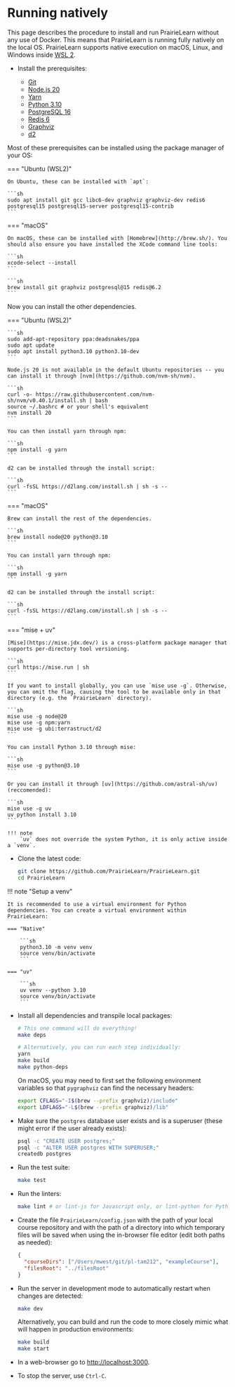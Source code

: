 # Running natively

This page describes the procedure to install and run PrairieLearn without any use of Docker. This means that PrairieLearn is running fully natively on the local OS. PrairieLearn supports native execution on macOS, Linux, and Windows inside [WSL 2](https://learn.microsoft.com/en-us/windows/wsl/install).

- Install the prerequisites:

  - [Git](https://git-scm.com)
  - [Node.js 20](https://nodejs.org)
  - [Yarn](https://yarnpkg.com)
  - [Python 3.10](https://www.python.org)
  - [PostgreSQL 16](https://www.postgresql.org)
  - [Redis 6](https://redis.io)
  - [Graphviz](https://graphviz.org)
  - [d2](https://d2lang.com)

Most of these prerequisites can be installed using the package manager of your OS:

=== "Ubuntu (WSL2)"

    On Ubuntu, these can be installed with `apt`:

    ```sh
    sudo apt install git gcc libc6-dev graphviz graphviz-dev redis6 postgresql15 postgresql15-server postgresql15-contrib
    ```

=== "macOS"

    On macOS, these can be installed with [Homebrew](http://brew.sh/). You should also ensure you have installed the XCode command line tools:

    ```sh
    xcode-select --install
    ```

    ```sh
    brew install git graphviz postgresql@15 redis@6.2
    ```

Now you can install the other dependencies.

=== "Ubuntu (WSL2)"

    ```sh
    sudo add-apt-repository ppa:deadsnakes/ppa
    sudo apt update
    sudo apt install python3.10 python3.10-dev
    ```

    Node.js 20 is not available in the default Ubuntu repositories -- you can install it through [nvm](https://github.com/nvm-sh/nvm).

    ```sh
    curl -o- https://raw.githubusercontent.com/nvm-sh/nvm/v0.40.1/install.sh | bash
    source ~/.bashrc # or your shell's equivalent
    nvm install 20
    ```

    You can then install yarn through npm:

    ```sh
    npm install -g yarn
    ```

    d2 can be installed through the install script:

    ```sh
    curl -fsSL https://d2lang.com/install.sh | sh -s --
    ```

=== "macOS"

    Brew can install the rest of the dependencies.

    ```sh
    brew install node@20 python@3.10
    ```

    You can install yarn through npm:

    ```sh
    npm install -g yarn
    ```

    d2 can be installed through the install script:

    ```sh
    curl -fsSL https://d2lang.com/install.sh | sh -s --
    ```

=== "mise + uv"

    [Mise](https://mise.jdx.dev/) is a cross-platform package manager that supports per-directory tool versioning.

    ```sh
    curl https://mise.run | sh
    ```

    If you want to install globally, you can use `mise use -g`. Otherwise, you can omit the flag, causing the tool to be available only in that directory (e.g. the `PrairieLearn` directory).

    ```sh
    mise use -g node@20
    mise use -g npm:yarn
    mise use -g ubi:terrastruct/d2
    ```

    You can install Python 3.10 through mise:

    ```sh
    mise use -g python@3.10
    ```

    Or you can install it through [uv](https://github.com/astral-sh/uv) (reccomended):

    ```sh
    mise use -g uv
    uv python install 3.10
    ```

    !!! note
        `uv` does not override the system Python, it is only active inside a `venv`.

- Clone the latest code:

  ```sh
  git clone https://github.com/PrairieLearn/PrairieLearn.git
  cd PrairieLearn
  ```

!!! note "Setup a venv"

    It is recommended to use a virtual environment for Python dependencies. You can create a virtual environment within PrairieLearn:

    === "Native"

        ```sh
        python3.10 -m venv venv
        source venv/bin/activate
        ```

    === "uv"

        ```sh
        uv venv --python 3.10
        source venv/bin/activate
        ```

- Install all dependencies and transpile local packages:

  ```sh
  # This one command will do everything!
  make deps

  # Alternatively, you can run each step individually:
  yarn
  make build
  make python-deps
  ```

  On macOS, you may need to first set the following environment variables so that `pygraphviz` can find the necessary headers:

  ```sh
  export CFLAGS="-I$(brew --prefix graphviz)/include"
  export LDFLAGS="-L$(brew --prefix graphviz)/lib"
  ```

- Make sure the `postgres` database user exists and is a superuser (these might error if the user already exists):

  ```sh
  psql -c "CREATE USER postgres;"
  psql -c "ALTER USER postgres WITH SUPERUSER;"
  createdb postgres
  ```

- Run the test suite:

  ```sh
  make test
  ```

- Run the linters:

  ```sh
  make lint # or lint-js for Javascript only, or lint-python for Python only
  ```

- Create the file `PrairieLearn/config.json` with the path of your local course repository and with the path of a directory into which temporary files will be saved when using the in-browser file editor (edit both paths as needed):

  ```json title="config.json"
  {
    "courseDirs": ["/Users/mwest/git/pl-tam212", "exampleCourse"],
    "filesRoot": "../filesRoot"
  }
  ```

- Run the server in development mode to automatically restart when changes are detected:

  ```sh
  make dev
  ```

  Alternatively, you can build and run the code to more closely mimic what will happen in production environments:

  ```sh
  make build
  make start
  ```

- In a web-browser go to [http://localhost:3000](http://localhost:3000).

- To stop the server, use `Ctrl-C`.
